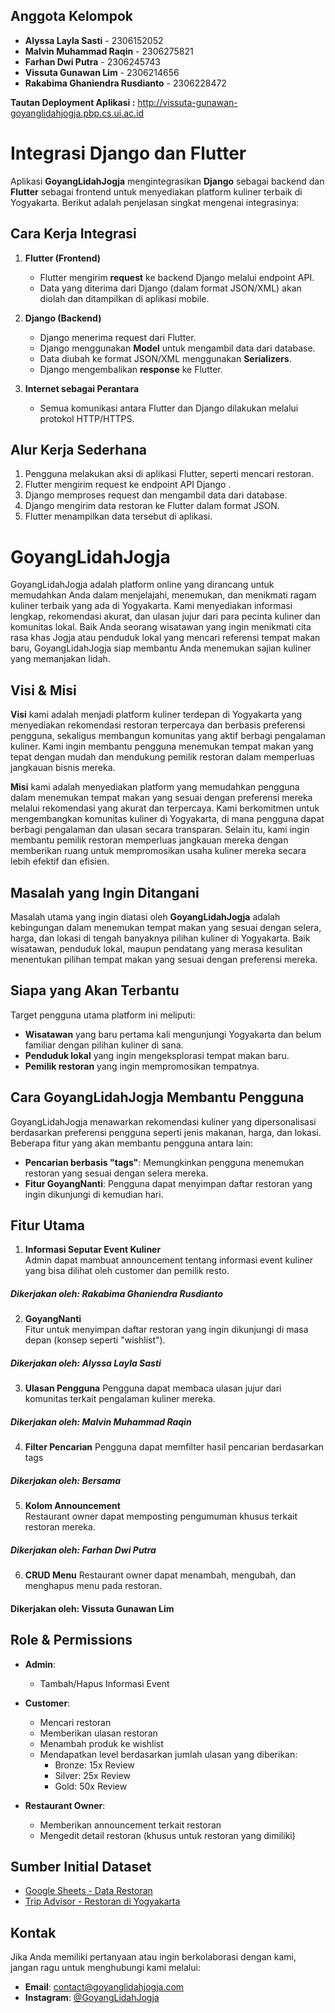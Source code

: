 ## Anggota Kelompok

- **Alyssa Layla Sasti** - 2306152052
- **Malvin Muhammad Raqin** - 2306275821
- **Farhan Dwi Putra** - 2306245743
- **Vissuta Gunawan Lim** - 2306214656
- **Rakabima Ghaniendra Rusdianto** - 2306228472 

**Tautan Deployment Aplikasi :**  http://vissuta-gunawan-goyanglidahjogja.pbp.cs.ui.ac.id

# Integrasi Django dan Flutter

Aplikasi **GoyangLidahJogja** mengintegrasikan **Django** sebagai backend dan **Flutter** sebagai frontend untuk menyediakan platform kuliner terbaik di Yogyakarta. Berikut adalah penjelasan singkat mengenai integrasinya:

## Cara Kerja Integrasi

1. **Flutter (Frontend)**
   - Flutter mengirim **request** ke backend Django melalui endpoint API.
   - Data yang diterima dari Django (dalam format JSON/XML) akan diolah dan ditampilkan di aplikasi mobile.

2. **Django (Backend)**
   - Django menerima request dari Flutter.
   - Django menggunakan **Model** untuk mengambil data dari database.
   - Data diubah ke format JSON/XML menggunakan **Serializers**.
   - Django mengembalikan **response** ke Flutter.

3. **Internet sebagai Perantara**
   - Semua komunikasi antara Flutter dan Django dilakukan melalui protokol HTTP/HTTPS.

## Alur Kerja Sederhana
1. Pengguna melakukan aksi di aplikasi Flutter, seperti mencari restoran.
2. Flutter mengirim request ke endpoint API Django .
3. Django memproses request dan mengambil data dari database.
4. Django mengirim data restoran ke Flutter dalam format JSON.
5. Flutter menampilkan data tersebut di aplikasi.

# GoyangLidahJogja

GoyangLidahJogja adalah platform online yang dirancang untuk memudahkan Anda dalam menjelajahi, menemukan, dan menikmati ragam kuliner terbaik yang ada di Yogyakarta. Kami menyediakan informasi lengkap, rekomendasi akurat, dan ulasan jujur dari para pecinta kuliner dan komunitas lokal. Baik Anda seorang wisatawan yang ingin menikmati cita rasa khas Jogja atau penduduk lokal yang mencari referensi tempat makan baru, GoyangLidahJogja siap membantu Anda menemukan sajian kuliner yang memanjakan lidah.

## Visi & Misi  

**Visi** kami adalah menjadi platform kuliner terdepan di Yogyakarta yang menyediakan rekomendasi restoran terpercaya dan berbasis preferensi pengguna, sekaligus membangun komunitas yang aktif berbagi pengalaman kuliner. Kami ingin membantu pengguna menemukan tempat makan yang tepat dengan mudah dan mendukung pemilik restoran dalam memperluas jangkauan bisnis mereka.

**Misi** kami adalah menyediakan platform yang memudahkan pengguna dalam menemukan tempat makan yang sesuai dengan preferensi mereka melalui rekomendasi yang akurat dan terpercaya. Kami berkomitmen untuk mengembangkan komunitas kuliner di Yogyakarta, di mana pengguna dapat berbagi pengalaman dan ulasan secara transparan. Selain itu, kami ingin membantu pemilik restoran memperluas jangkauan mereka dengan memberikan ruang untuk mempromosikan usaha kuliner mereka secara lebih efektif dan efisien.

## Masalah yang Ingin Ditangani

Masalah utama yang ingin diatasi oleh **GoyangLidahJogja** adalah kebingungan dalam menemukan tempat makan yang sesuai dengan selera, harga, dan lokasi di tengah banyaknya pilihan kuliner di Yogyakarta. Baik wisatawan, penduduk lokal, maupun pendatang yang merasa kesulitan menentukan pilihan tempat makan yang sesuai dengan preferensi mereka.

## Siapa yang Akan Terbantu

Target pengguna utama platform ini meliputi:
- **Wisatawan** yang baru pertama kali mengunjungi Yogyakarta dan belum familiar dengan pilihan kuliner di sana.
- **Penduduk lokal** yang ingin mengeksplorasi tempat makan baru.
- **Pemilik restoran** yang ingin mempromosikan tempatnya.

## Cara GoyangLidahJogja Membantu Pengguna

GoyangLidahJogja menawarkan rekomendasi kuliner yang dipersonalisasi berdasarkan preferensi pengguna seperti jenis makanan, harga, dan lokasi. Beberapa fitur yang akan membantu pengguna antara lain:

- **Pencarian berbasis "tags"**: Memungkinkan pengguna menemukan restoran yang sesuai dengan selera mereka.
- **Fitur GoyangNanti**: Pengguna dapat menyimpan daftar restoran yang ingin dikunjungi di kemudian hari.

## Fitur Utama

1. **Informasi Seputar Event Kuliner**  
   Admin dapat mambuat announcement tentang informasi event kuliner yang bisa dilihat oleh customer dan pemilik resto.
##### Dikerjakan oleh: Rakabima Ghaniendra Rusdianto
   
2. **GoyangNanti**  
   Fitur untuk menyimpan daftar restoran yang ingin dikunjungi di masa depan (konsep seperti "wishlist").
##### Dikerjakan oleh: Alyssa Layla Sasti

3. **Ulasan Pengguna**
   Pengguna dapat membaca ulasan jujur dari komunitas terkait pengalaman kuliner mereka.
##### Dikerjakan oleh: Malvin Muhammad Raqin

4. **Filter Pencarian**
   Pengguna dapat memfilter hasil pencarian berdasarkan tags
##### Dikerjakan oleh: Bersama

5. **Kolom Announcement**  
   Restaurant owner dapat memposting pengumuman khusus terkait restoran mereka.
##### Dikerjakan oleh: Farhan Dwi Putra

6. **CRUD Menu**
   Restaurant owner dapat menambah, mengubah, dan menghapus menu pada restoran.
#### Dikerjakan oleh: Vissuta Gunawan Lim

## Role & Permissions

- **Admin**: 
  - Tambah/Hapus Informasi Event
  
- **Customer**: 
  - Mencari restoran
  - Memberikan ulasan restoran
  - Menambah produk ke wishlist
  - Mendapatkan level berdasarkan jumlah ulasan yang diberikan:
    - Bronze: 15x Review
    - Silver: 25x Review
    - Gold: 50x Review
  
- **Restaurant Owner**: 
  - Memberikan announcement terkait restoran
  - Mengedit detail restoran (khusus untuk restoran yang dimiliki)

## Sumber Initial Dataset

- [Google Sheets - Data Restoran](https://docs.google.com/spreadsheets/d/1CiyTyo6Z4WJ6JniwLJ9oCfMEon323hIYjYlfqgFiw_0/edit?usp=sharing)
- [Trip Advisor - Restoran di Yogyakarta](https://www.tripadvisor.co.id/Restaurants-g14782503-Yogyakarta_Yogyakarta_Region_Java.html)

## Kontak

Jika Anda memiliki pertanyaan atau ingin berkolaborasi dengan kami, jangan ragu untuk menghubungi kami melalui:
- **Email**: contact@goyanglidahjogja.com
- **Instagram**: [@GoyangLidahJogja](https://instagram.com/GoyangLidahJogja)